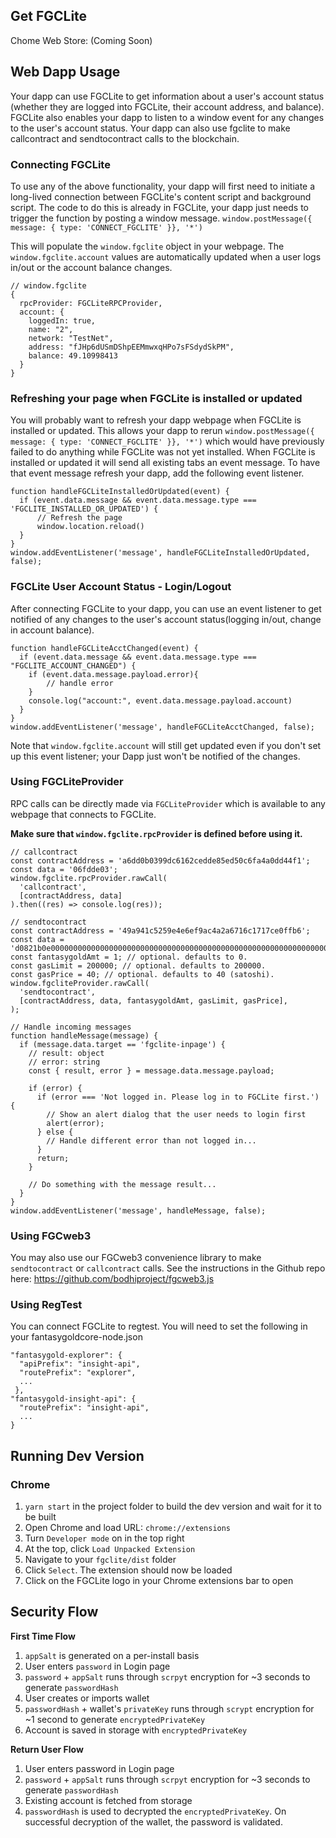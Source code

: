 

## Get FGCLite
Chome Web Store: (Coming Soon)

## Web Dapp Usage

Your dapp can use FGCLite to get information about a user's account status (whether they are logged into FGCLite, their account address, and balance). FGCLite also enables your dapp to listen to a window event for any changes to the user's account status.
Your dapp can also use fgclite to make callcontract and sendtocontract calls to the blockchain. 

### Connecting FGCLite
To use any of the above functionality, your dapp will first need to initiate a long-lived connection between FGCLite's content script and background script.
The code to do this is already in FGCLite, your dapp just needs to trigger the function by posting a window message.
`window.postMessage({ message: { type: 'CONNECT_FGCLITE' }}, '*')`

This will populate the `window.fgclite` object in your webpage. The `window.fgclite.account` values are automatically updated when a user logs in/out or the account balance changes.

```
// window.fgclite
{
  rpcProvider: FGCLiteRPCProvider,
  account: {
    loggedIn: true, 
    name: "2", 
    network: "TestNet", 
    address: "fJHp6dUSmDShpEEMmwxqHPo7sFSdydSkPM", 
    balance: 49.10998413 
  }
}
```

### Refreshing your page when FGCLite is installed or updated
You will probably want to refresh your dapp webpage when FGCLite is installed or updated. This allows your dapp to rerun
`window.postMessage({ message: { type: 'CONNECT_FGCLITE' }}, '*')`
which would have previously failed to do anything while FGCLite was not yet installed. 
When FGCLite is installed or updated it will send all existing tabs an event message. To have that event message refresh your dapp, add the following event listener.

```
function handleFGCLiteInstalledOrUpdated(event) {
  if (event.data.message && event.data.message.type === 'FGCLITE_INSTALLED_OR_UPDATED') {
      // Refresh the page
      window.location.reload()
  }
}  
window.addEventListener('message', handleFGCLiteInstalledOrUpdated, false);
```

### FGCLite User Account Status - Login/Logout
After connecting FGCLite to your dapp, you can use an event listener to get notified of any changes to the user's account status(logging in/out, change in account balance).

```
function handleFGCLiteAcctChanged(event) {
  if (event.data.message && event.data.message.type === "FGCLITE_ACCOUNT_CHANGED") {
  	if (event.data.message.payload.error){
  		// handle error
  	}
    console.log("account:", event.data.message.payload.account)
  }
}
window.addEventListener('message', handleFGCLiteAcctChanged, false);
```

Note that `window.fgclite.account` will still get updated even if you don't set up this event listener; your Dapp just won't be notified of the changes.

### Using FGCLiteProvider

RPC calls can be directly made via `FGCLiteProvider` which is available to any webpage that connects to FGCLite.

**Make sure that `window.fgclite.rpcProvider` is defined before using it.**

```
// callcontract
const contractAddress = 'a6dd0b0399dc6162cedde85ed50c6fa4a0dd44f1';
const data = '06fdde03';
window.fgclite.rpcProvider.rawCall(
  'callcontract',
  [contractAddress, data]
).then((res) => console.log(res));

// sendtocontract
const contractAddress = '49a941c5259e4e6ef9ac4a2a6716c1717ce0ffb6';
const data = 'd0821b0e0000000000000000000000000000000000000000000000000000000000000001';
const fantasygoldAmt = 1; // optional. defaults to 0.
const gasLimit = 200000; // optional. defaults to 200000.
const gasPrice = 40; // optional. defaults to 40 (satoshi).
window.fgcliteProvider.rawCall(
  'sendtocontract',
  [contractAddress, data, fantasygoldAmt, gasLimit, gasPrice],
);

// Handle incoming messages
function handleMessage(message) {
  if (message.data.target == 'fgclite-inpage') {
    // result: object
    // error: string
    const { result, error } = message.data.message.payload;
    
    if (error) {
      if (error === 'Not logged in. Please log in to FGCLite first.') {
        // Show an alert dialog that the user needs to login first
        alert(error);
      } else {
        // Handle different error than not logged in...
      }
      return;
    }

    // Do something with the message result...
  }
}
window.addEventListener('message', handleMessage, false);
```

### Using FGCweb3
You may also use our FGCweb3 convenience library to make `sendtocontract` or `callcontract` calls. See the instructions in the Github repo here: https://github.com/bodhiproject/fgcweb3.js

### Using RegTest
You can connect FGCLite to regtest. You will need to set the following in your fantasygoldcore-node.json

```
"fantasygold-explorer": {
  "apiPrefix": "insight-api",
  "routePrefix": "explorer",
  ...
 },
"fantasygold-insight-api": {
  "routePrefix": "insight-api",
  ...
}  
```

## Running Dev Version
### Chrome
1. `yarn start` in the project folder to build the dev version and wait for it to be built
2. Open Chrome and load URL: `chrome://extensions`
3. Turn `Developer mode` on in the top right
4. At the top, click `Load Unpacked Extension`
5. Navigate to your `fgclite/dist` folder
6. Click `Select`. The extension should now be loaded
7. Click on the FGCLite logo in your Chrome extensions bar to open

## Security Flow
**First Time Flow**
1. `appSalt` is generated on a per-install basis
2. User enters `password` in Login page
3. `password` + `appSalt` runs through `scrpyt` encryption for ~3 seconds to generate `passwordHash`
4. User creates or imports wallet
5. `passwordHash` + wallet's `privateKey` runs through `scrypt` encryption for ~1 second to generate `encryptedPrivateKey`
6. Account is saved in storage with `encryptedPrivateKey`

**Return User Flow**
1. User enters password in Login page
2. `password` + `appSalt` runs through `scrpyt` encryption for ~3 seconds to generate `passwordHash`
3. Existing account is fetched from storage
4. `passwordHash` is used to decrypted the `encryptedPrivateKey`. On successful decryption of the wallet, the password is validated.

